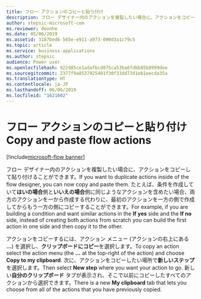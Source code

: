 ```yaml
---
title: フロー アクションのコピーと貼り付け
description: フロー デザイナー内のアクションを複製したい場合に、アクションをコピーして貼り付けることができます。
author: stepsic-microsoft-com
ms.reviewer: deonhe
ms.date: 05/06/2019
ms.assetid: 3187bed6-565e-e911-a973-000d3a1c79c5
ms.topic: article
ms.service: business-applications
ms.author: stepsic
audience: Power user
ms.openlocfilehash: 922d85ce1adafbcd075ca53ba6fdbb85b0999dee
ms.sourcegitcommit: 2377f9a8537925401f30f33dd73d1eb1eecda35a
ms.translationtype: HT
ms.contentlocale: ja-JP
ms.lasthandoff: 06/06/2019
ms.locfileid: "1621602"
---
```

# <a name="copy-and-paste-flow-actions"></a><span data-ttu-id="bb02b-103">フロー アクションのコピーと貼り付け</span><span class="sxs-lookup"><span data-stu-id="bb02b-103">Copy and paste flow actions</span></span>

[!include[microsoft-flow banner](../includes/microsoft-flow.md)]

<span data-ttu-id="bb02b-104">フロー デザイナー内のアクションを複製したい場合に、アクションをコピーして貼り付けることができます。</span><span class="sxs-lookup"><span data-stu-id="bb02b-104">If you want to duplicate actions inside of the flow designer, you can now copy and paste them.</span></span> <span data-ttu-id="bb02b-105">たとえば、条件を作成していて**はいの場合**側と**いいえの場合**側に同じようなアクションを含めたい場合、両方のアクションを一から作成する代わりに、最初のアクションを一方の側で作成してからもう一方の側にコピーすることができます。</span><span class="sxs-lookup"><span data-stu-id="bb02b-105">For example, if you are building a condition and want similar actions in the **If yes** side and the **If no** side, instead of creating both actions from scratch you can build the first action in one side and then copy it to the other.</span></span>

<span data-ttu-id="bb02b-106">アクションをコピーするには、アクション メニュー (アクションの右上にある **...**) を選択し、**クリップボードにコピー**を選択します。</span><span class="sxs-lookup"><span data-stu-id="bb02b-106">To copy an action select the action menu (the **...** at the top-right of the action) and choose **Copy to my clipboard**.</span></span> <span data-ttu-id="bb02b-107">次に、アクションをコピーしたい場所で**新しいステップ**を選択します。</span><span class="sxs-lookup"><span data-stu-id="bb02b-107">Then select **New step** where you want your action to go.</span></span> <span data-ttu-id="bb02b-108">新しい**自分のクリップボード** タブが表示され、そこで以前にコピーしたすべてのアクションから選択できます。</span><span class="sxs-lookup"><span data-stu-id="bb02b-108">There is a new **My clipboard** tab that lets you choose from all of the actions that you have previously copied.</span></span> 
